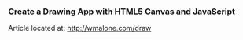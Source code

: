 ### Create a Drawing App with HTML5 Canvas and JavaScript

Article located at: http://wmalone.com/draw
